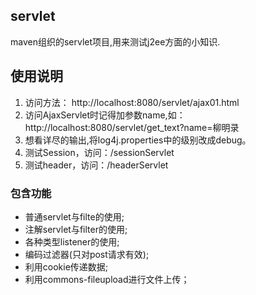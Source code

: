 ## servlet 
maven组织的servlet项目,用来测试j2ee方面的小知识.

## 使用说明

1. 访问方法： http://localhost:8080/servlet/ajax01.html
2. 访问AjaxServlet时记得加参数name,如： http://localhost:8080/servlet/get_text?name=柳明录
3. 想看详尽的输出,将log4j.properties中的级别改成debug。
4. 测试Session，访问：/sessionServlet
5. 测试header，访问：/headerServlet

### 包含功能

* 普通servlet与filte的使用;
* 注解servlet与filter的使用;
* 各种类型listener的使用;
* 编码过滤器(只对post请求有效);
* 利用cookie传递数据;
* 利用commons-fileupload进行文件上传；